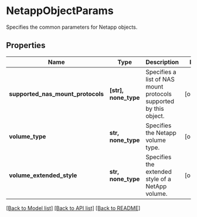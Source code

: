 # NetappObjectParams

Specifies the common parameters for Netapp objects.

## Properties
Name | Type | Description | Notes
------------ | ------------- | ------------- | -------------
**supported_nas_mount_protocols** | **[str], none_type** | Specifies a list of NAS mount protocols supported by this object. | [optional] 
**volume_type** | **str, none_type** | Specifies the Netapp volume type. | [optional] 
**volume_extended_style** | **str, none_type** | Specifies the extended style of a NetApp volume. | [optional] 

[[Back to Model list]](../README.md#documentation-for-models) [[Back to API list]](../README.md#documentation-for-api-endpoints) [[Back to README]](../README.md)


